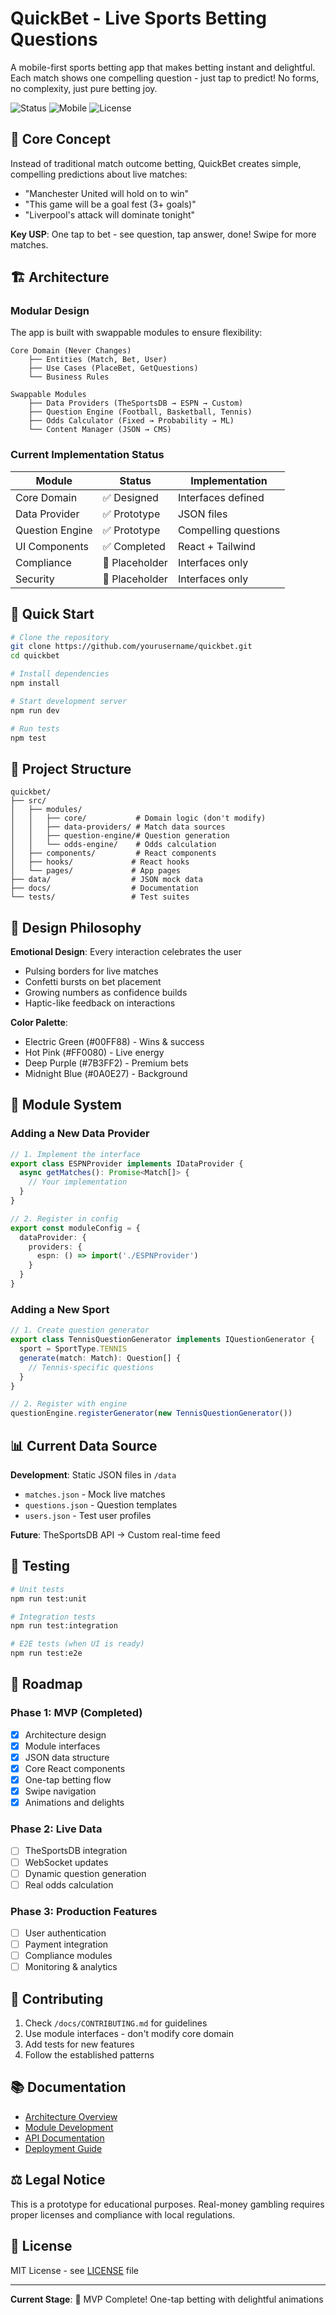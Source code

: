 # QuickBet - Live Sports Betting Questions

A mobile-first sports betting app that makes betting instant and delightful. Each match shows one compelling question - just tap to predict! No forms, no complexity, just pure betting joy.

![Status](https://img.shields.io/badge/Stage-Prototype-orange)
![Mobile](https://img.shields.io/badge/Platform-Mobile%20Web-blue)
![License](https://img.shields.io/badge/License-MIT-green)

## 🎯 Core Concept

Instead of traditional match outcome betting, QuickBet creates simple, compelling predictions about live matches:
- "Manchester United will hold on to win"
- "This game will be a goal fest (3+ goals)"
- "Liverpool's attack will dominate tonight"

**Key USP**: One tap to bet - see question, tap answer, done! Swipe for more matches.

## 🏗️ Architecture

### Modular Design
The app is built with swappable modules to ensure flexibility:

```
Core Domain (Never Changes)
    ├── Entities (Match, Bet, User)
    ├── Use Cases (PlaceBet, GetQuestions)
    └── Business Rules

Swappable Modules
    ├── Data Providers (TheSportsDB → ESPN → Custom)
    ├── Question Engine (Football, Basketball, Tennis)
    ├── Odds Calculator (Fixed → Probability → ML)
    └── Content Manager (JSON → CMS)
```

### Current Implementation Status

| Module | Status | Implementation |
|--------|--------|----------------|
| Core Domain | ✅ Designed | Interfaces defined |
| Data Provider | ✅ Prototype | JSON files |
| Question Engine | ✅ Prototype | Compelling questions |
| UI Components | ✅ Completed | React + Tailwind |
| Compliance | 🔵 Placeholder | Interfaces only |
| Security | 🔵 Placeholder | Interfaces only |

## 🚀 Quick Start

```bash
# Clone the repository
git clone https://github.com/yourusername/quickbet.git
cd quickbet

# Install dependencies
npm install

# Start development server
npm run dev

# Run tests
npm test
```

## 📁 Project Structure

```
quickbet/
├── src/
│   ├── modules/
│   │   ├── core/           # Domain logic (don't modify)
│   │   ├── data-providers/ # Match data sources
│   │   ├── question-engine/# Question generation
│   │   └── odds-engine/    # Odds calculation
│   ├── components/         # React components
│   ├── hooks/             # React hooks
│   └── pages/             # App pages
├── data/                  # JSON mock data
├── docs/                  # Documentation
└── tests/                 # Test suites
```

## 🎨 Design Philosophy

**Emotional Design**: Every interaction celebrates the user
- Pulsing borders for live matches
- Confetti bursts on bet placement
- Growing numbers as confidence builds
- Haptic-like feedback on interactions

**Color Palette**:
- Electric Green (#00FF88) - Wins & success
- Hot Pink (#FF0080) - Live energy
- Deep Purple (#7B3FF2) - Premium bets
- Midnight Blue (#0A0E27) - Background

## 🔌 Module System

### Adding a New Data Provider
```typescript
// 1. Implement the interface
export class ESPNProvider implements IDataProvider {
  async getMatches(): Promise<Match[]> {
    // Your implementation
  }
}

// 2. Register in config
export const moduleConfig = {
  dataProvider: {
    providers: {
      espn: () => import('./ESPNProvider')
    }
  }
}
```

### Adding a New Sport
```typescript
// 1. Create question generator
export class TennisQuestionGenerator implements IQuestionGenerator {
  sport = SportType.TENNIS
  generate(match: Match): Question[] {
    // Tennis-specific questions
  }
}

// 2. Register with engine
questionEngine.registerGenerator(new TennisQuestionGenerator())
```

## 📊 Current Data Source

**Development**: Static JSON files in `/data`
- `matches.json` - Mock live matches
- `questions.json` - Question templates
- `users.json` - Test user profiles

**Future**: TheSportsDB API → Custom real-time feed

## 🧪 Testing

```bash
# Unit tests
npm run test:unit

# Integration tests
npm run test:integration

# E2E tests (when UI is ready)
npm run test:e2e
```

## 🚧 Roadmap

### Phase 1: MVP (Completed)
- [x] Architecture design
- [x] Module interfaces
- [x] JSON data structure
- [x] Core React components
- [x] One-tap betting flow
- [x] Swipe navigation
- [x] Animations and delights

### Phase 2: Live Data
- [ ] TheSportsDB integration
- [ ] WebSocket updates
- [ ] Dynamic question generation
- [ ] Real odds calculation

### Phase 3: Production Features
- [ ] User authentication
- [ ] Payment integration
- [ ] Compliance modules
- [ ] Monitoring & analytics

## 🤝 Contributing

1. Check `/docs/CONTRIBUTING.md` for guidelines
2. Use module interfaces - don't modify core domain
3. Add tests for new features
4. Follow the established patterns

## 📚 Documentation

- [Architecture Overview](./docs/ARCHITECTURE.md)
- [Module Development](./docs/MODULES.md)
- [API Documentation](./docs/API.md)
- [Deployment Guide](./docs/DEPLOYMENT.md)

## ⚖️ Legal Notice

This is a prototype for educational purposes. Real-money gambling requires proper licenses and compliance with local regulations.

## 📝 License

MIT License - see [LICENSE](./LICENSE) file

---

**Current Stage**: 🎉 MVP Complete! One-tap betting with delightful animations
